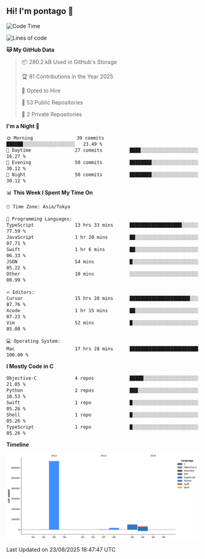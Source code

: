 ## Hi! I'm pontago 👋

<!--START_SECTION:waka-->
![Code Time](http://img.shields.io/badge/Code%20Time-365%20hrs%2057%20mins-blue)

![Lines of code](https://img.shields.io/badge/From%20Hello%20World%20I%27ve%20Written-762.1%20thousand%20lines%20of%20code-blue)

**🐱 My GitHub Data** 

> 📦 280.2 kB Used in GitHub's Storage 
 > 
> 🏆 81 Contributions in the Year 2025
 > 
> 💼 Opted to Hire
 > 
> 📜 53 Public Repositories 
 > 
> 🔑 2 Private Repositories 
 > 
**I'm a Night 🦉** 

```text
🌞 Morning                39 commits          ██████░░░░░░░░░░░░░░░░░░░   23.49 % 
🌆 Daytime                27 commits          ████░░░░░░░░░░░░░░░░░░░░░   16.27 % 
🌃 Evening                50 commits          ████████░░░░░░░░░░░░░░░░░   30.12 % 
🌙 Night                  50 commits          ████████░░░░░░░░░░░░░░░░░   30.12 % 
```


📊 **This Week I Spent My Time On** 

```text
🕑︎ Time Zone: Asia/Tokyo

💬 Programming Languages: 
TypeScript               13 hrs 33 mins      ███████████████████░░░░░░   77.59 % 
JavaScript               1 hr 20 mins        ██░░░░░░░░░░░░░░░░░░░░░░░   07.71 % 
Swift                    1 hr 6 mins         ██░░░░░░░░░░░░░░░░░░░░░░░   06.33 % 
JSON                     54 mins             █░░░░░░░░░░░░░░░░░░░░░░░░   05.22 % 
Other                    10 mins             ░░░░░░░░░░░░░░░░░░░░░░░░░   00.99 % 

🔥 Editors: 
Cursor                   15 hrs 20 mins      ██████████████████████░░░   87.76 % 
Xcode                    1 hr 15 mins        ██░░░░░░░░░░░░░░░░░░░░░░░   07.23 % 
Vim                      52 mins             █░░░░░░░░░░░░░░░░░░░░░░░░   05.00 % 

💻 Operating System: 
Mac                      17 hrs 28 mins      █████████████████████████   100.00 % 
```

**I Mostly Code in C** 

```text
Objective-C              4 repos             █████░░░░░░░░░░░░░░░░░░░░   21.05 % 
Python                   2 repos             ███░░░░░░░░░░░░░░░░░░░░░░   10.53 % 
Swift                    1 repo              █░░░░░░░░░░░░░░░░░░░░░░░░   05.26 % 
Shell                    1 repo              █░░░░░░░░░░░░░░░░░░░░░░░░   05.26 % 
TypeScript               1 repo              █░░░░░░░░░░░░░░░░░░░░░░░░   05.26 % 
```



**Timeline**

![Lines of Code chart](https://raw.githubusercontent.com/pontago/pontago/main/assets/bar_graph.png)


 Last Updated on 23/06/2025 18:47:47 UTC
<!--END_SECTION:waka-->
